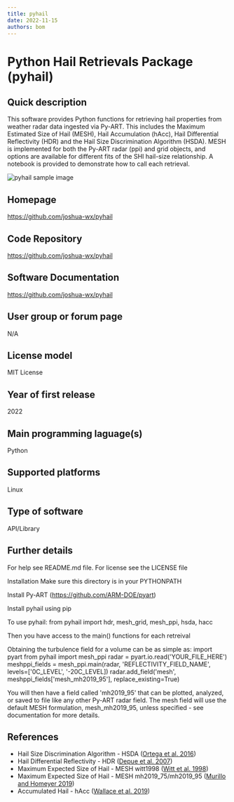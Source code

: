 ```yaml
---
title: pyhail
date: 2022-11-15
authors: bom
---
```


# Python Hail Retrievals Package (pyhail)

## Quick description
This software provides Python functions for retrieving hail properties from weather radar data ingested via Py-ART. This includes the Maximum Estimated Size of Hail (MESH), Hail Accumulation (hAcc), Hail Differential Reflectivity (HDR) and the Hail Size Discrimination Algorithm (HSDA). MESH is implemented for both the Py-ART radar (ppi) and grid objects, and options are available for different fits of the SHI hail-size relationship. A notebook is provided to demonstrate how to call each retrieval.

![pyhail sample image](../images/pyhail_sample.png)

## Homepage
<https://github.com/joshua-wx/pyhail>

## Code Repository
<https://github.com/joshua-wx/pyhail>

## Software Documentation
<https://github.com/joshua-wx/pyhail>

## User group or forum page
N/A

## License model
MIT License

## Year of first release
2022

## Main programming laguage(s)
Python

## Supported platforms
Linux

## Type of software
API/Library

## Further details
For help see README.md file. For license see the LICENSE file

Installation
Make sure this directory is in your PYTHONPATH

Install Py-ART (<https://github.com/ARM-DOE/pyart>)

Install pyhail using pip

To use pyhail:
from pyhail import hdr, mesh_grid, mesh_ppi, hsda, hacc

Then you have access to the main() functions for each retreival

Obtaining the turbulence field for a volume can be as simple as:
import pyart
from pyhail import mesh_ppi
radar = pyart.io.read('YOUR_FILE_HERE')
meshppi_fields = mesh_ppi.main(radar, 'REFLECTIVITY_FIELD_NAME', levels=['0C_LEVEL', '-20C_LEVEL])
radar.add_field('mesh', meshppi_fields['mesh_mh2019_95'], replace_existing=True)

You will then have a field called 'mh2019_95' that can be plotted, analyzed, or saved to file like any other Py-ART radar field. The mesh field will use the default MESH formulation, mesh_mh2019_95, unless specified - see documentation for more details.

## References

- Hail Size Discrimination Algorithm - HSDA ([Ortega et al. 2016](https://journals.ametsoc.org/doi/10.1175/JAMC-D-15-0203.1))
- Hail Differential Reflectivity - HDR ([Depue et al. 2007](https://doi.org/10.1175/JAM2529.1))
- Maximum Expected Size of Hail - MESH witt1998 ([Witt et al. 1998](https://journals.ametsoc.org/doi/10.1175/1520-0434%281998%29013%3C0286%3AAEHDAF%3E2.0.CO%3B2))
- Maximum Expected Size of Hail - MESH mh2019_75/mh2019_95 ([Murillo and Homeyer 2019](https://journals.ametsoc.org/view/journals/apme/58/5/jamc-d-18-0247.1.xml))
- Accumulated Hail - hAcc ([Wallace et al. 2019](https://journals.ametsoc.org/view/journals/wefo/34/1/waf-d-18-0053_1.xml))
